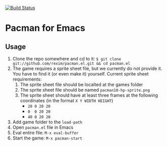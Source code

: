 [![Build Status](https://travis-ci.org/rexim/pacman.el.svg?branch=master)](https://travis-ci.org/rexim/pacman.el)

# Pacman for Emacs #

## Usage ##

1. Clone the repo somewhere and cd to it: `$ git clone git://github.com/rexim/pacman.el.git && cd pacman.el`
2. The game requires a sprite sheet file, but we currently do not provide it. You have to find it (or even make it) yourself. Current sprite sheet requirements:
    1. The sprite sheet file should be localted at the games folder
    2. The sprite sheet file should be named `pacman10-hp-sprite.png`
    3. The sprite sheet should have at least three frames at the following coordinates (in the format `X Y WIDTH HEIGHT`)
        - `20 0 20 20`
        - `0  0 20 20`
        - `40 0 20 20`
3. Add game folder to the `load-path`
4. Open `pacman.el` file in Emacs
5. Eval entire file: `M-x eval-buffer`
6. Start the game: `M-x pacman-start`
